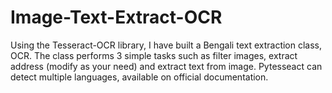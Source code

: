 # Image-Text-Extract-OCR
Using the Tesseract-OCR library, I have built a Bengali text extraction class, OCR. The class performs 3 simple tasks such as filter images, extract address (modify as your need) and extract text from image. 
Pytesseact can detect multiple languages, available on official documentation.
